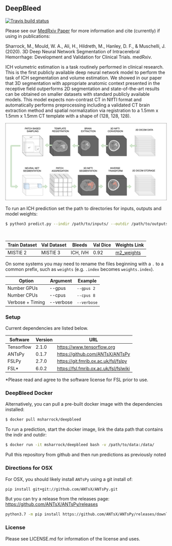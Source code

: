 ## DeepBleed

<!-- badges: start -->
[![Travis build status](https://travis-ci.com/msharrock/deepbleed.svg?branch=master)](https://travis-ci.com/msharrock/deepbleed)
<!-- badges: end -->

Please see our [MedRxiv Paper](https://www.medrxiv.org/content/10.1101/2020.03.05.20031823v1) for more information and cite (currently) if using in publications:

Sharrock, M., Mould, W. A., Ali, H., Hildreth, M., Hanley, D. F., & Muschelli, J. (2020). 3D Deep Neural Network Segmentation of Intracerebral Hemorrhage: Development and Validation for Clinical Trials. medRxiv.


ICH volumetric estimation is a task routinely performed in clinical research. This is the first publicly available deep neural network model to perform the task of ICH segmentation and volume estimation. We showed in our paper that 3D segmentation with appropriate anatomic context presented in the receptive field outperforms 2D segmentation and state-of-the-art results can be obtained on smaller datasets with standard publicly available models. This model expects non-contrast CT in NIfTI format and automatically performs preprocessing including a validated CT brain extraction method and spatial normalization via registration to a 1.5mm x 1.5mm x 1.5mm CT template with a shape of (128, 128, 128). 
 <br/>

![DeepBleed pipeline](deepbleed.png)

To run an ICH prediction set the path to directories for inputs, outputs and model weights:
```bash
$ python3 predict.py --indir /path/to/inputs/ --outdir /path/to/outputs/ --weights /path/to/weights 
```
 <br/>
 
Train Dataset | Val Dataset | Bleeds | Val Dice | Weights Link
------------ | ------------- | ------------- | ------------- | -------------
MISTIE 2 | MISTIE 3 | ICH, IVH | 0.92 | [m2_weights](https://drive.google.com/drive/folders/1VzU8gcVARb9Tq5tFOwNsIqPCL0css-iN?usp=sharing)

On some systems you may need to rename the files beginning with a `.` to a common prefix, such as `weights` (e.g. `.index` becomes `weights.index`).
 <br/>
 
Option | Argument | Example
------------ | ------------- | -------------
Number GPUs | --gpus | `--gpus 2`
Number CPUs | --cpus | `--cpus 8`
Verbose + Timing | --verbose | `--verbose`

### Setup
Current dependencies are listed below. 

Software | Version | URL
------------ | ------------- | -------------
Tensorflow | 2.1.0 | https://www.tensorflow.org
ANTsPy | 0.1.7 | https://github.com/ANTsX/ANTsPy
FSLPy | 2.7.0 | https://git.fmrib.ox.ac.uk/fsl/fslpy
FSL\* | 6.0.2 | https://fsl.fmrib.ox.ac.uk/fsl/fslwiki

\*Please read and agree to the software license for FSL prior to use. 
<br/>

### DeepBleed Docker

Alternatively, you can pull a pre-built docker image with the dependencies installed:
```bash
$ docker pull msharrock/deepbleed 
```

To run a prediction, start the docker image, link the data path that contains the indir and outdir:
```bash
$ docker run -it msharrock/deepbleed bash -v /path/to/data:/data/ 
```
Pull this repository from github and then run predictions as previously noted

### Directions for OSX

For OSX, you should likely install `ANTsPy` using a git install of:
```bash
pip install git+git://github.com/ANTsX/ANTsPy.git
```
But you can try a release from the releases page: https://github.com/ANTsX/ANTsPy/releases
```bash
python3.7 -m pip install https://github.com/ANTsX/ANTsPy/releases/download/v0.1.8/antspyx-0.1.8-cp37-cp37m-macosx_10_14_x86_64.whl
```

### License
Please see LICENSE.md for information of the license and uses.
